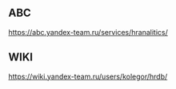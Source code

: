 ## ABC
https://abc.yandex-team.ru/services/hranalitics/

## WIKI
https://wiki.yandex-team.ru/users/kolegor/hrdb/